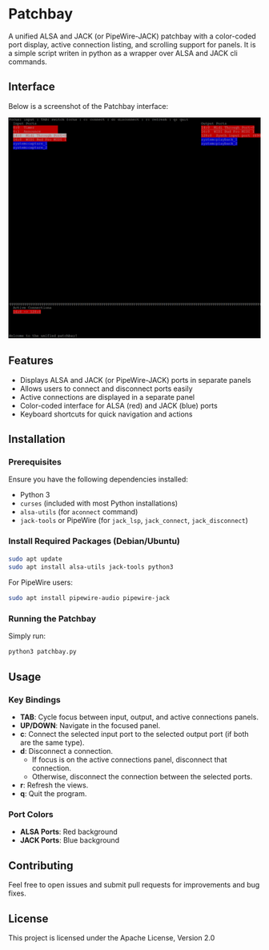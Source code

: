 # Patchbay

A unified ALSA and JACK (or PipeWire-JACK) patchbay with a color-coded port display, active connection listing, and scrolling support for panels. It is a simple script writen in python as a  wrapper over ALSA and JACK cli commands.

## Interface

Below is a screenshot of the Patchbay interface:

![Patchbay Interface](./patchbay.png)

## Features

- Displays ALSA and JACK (or PipeWire-JACK) ports in separate panels
- Allows users to connect and disconnect ports easily
- Active connections are displayed in a separate panel
- Color-coded interface for ALSA (red) and JACK (blue) ports
- Keyboard shortcuts for quick navigation and actions

## Installation

### Prerequisites

Ensure you have the following dependencies installed:

- Python 3
- `curses` (included with most Python installations)
- `alsa-utils` (for `aconnect` command)
- `jack-tools` or PipeWire (for `jack_lsp`, `jack_connect`, `jack_disconnect`)

### Install Required Packages (Debian/Ubuntu)

```bash
sudo apt update
sudo apt install alsa-utils jack-tools python3
```

For PipeWire users:

```bash
sudo apt install pipewire-audio pipewire-jack
```

### Running the Patchbay

Simply run:

```bash
python3 patchbay.py
```

## Usage

### Key Bindings

- **TAB**: Cycle focus between input, output, and active connections panels.
- **UP/DOWN**: Navigate in the focused panel.
- **c**: Connect the selected input port to the selected output port (if both are the same type).
- **d**: Disconnect a connection.
  - If focus is on the active connections panel, disconnect that connection.
  - Otherwise, disconnect the connection between the selected ports.
- **r**: Refresh the views.
- **q**: Quit the program.

### Port Colors

- **ALSA Ports**: Red background
- **JACK Ports**: Blue background


## Contributing

Feel free to open issues and submit pull requests for improvements and bug fixes.

## License

This project is licensed under the Apache License, Version 2.0
